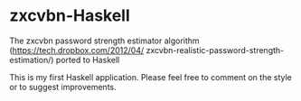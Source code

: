 zxcvbn-Haskell
==============

The zxcvbn password strength estimator algorithm
(https://tech.dropbox.com/2012/04/
zxcvbn-realistic-password-strength-estimation/) ported to Haskell

This is my first Haskell application. Please feel free to comment on the style
or to suggest improvements.
